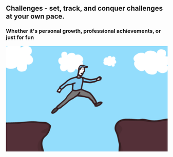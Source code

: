 ## Challenges - set, track, and conquer challenges at your own pace.
### Whether it's personal growth, professional achievements, or just for fun

<img src="/public/repoLogo.png">
